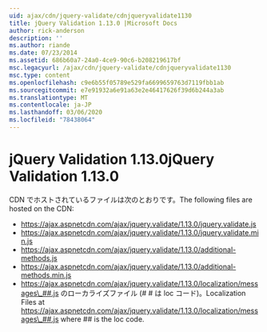 ```yaml
---
uid: ajax/cdn/jquery-validate/cdnjqueryvalidate1130
title: jQuery Validation 1.13.0 |Microsoft Docs
author: rick-anderson
description: ''
ms.author: riande
ms.date: 07/23/2014
ms.assetid: 686b60a7-24a0-4ce9-90c6-b208219617bf
msc.legacyurl: /ajax/cdn/jquery-validate/cdnjqueryvalidate1130
msc.type: content
ms.openlocfilehash: c9e6b55f05789e529fa6699659763d7119fbb1ab
ms.sourcegitcommit: e7e91932a6e91a63e2e46417626f39d6b244a3ab
ms.translationtype: MT
ms.contentlocale: ja-JP
ms.lasthandoff: 03/06/2020
ms.locfileid: "78438064"
---
```

# <a name="jquery-validation-1130"></a><span data-ttu-id="69286-102">jQuery Validation 1.13.0</span><span class="sxs-lookup"><span data-stu-id="69286-102">jQuery Validation 1.13.0</span></span>

<span data-ttu-id="69286-103">CDN でホストされているファイルは次のとおりです。</span><span class="sxs-lookup"><span data-stu-id="69286-103">The following files are hosted on the CDN:</span></span>

- https://ajax.aspnetcdn.com/ajax/jquery.validate/1.13.0/jquery.validate.js
- https://ajax.aspnetcdn.com/ajax/jquery.validate/1.13.0/jquery.validate.min.js
- https://ajax.aspnetcdn.com/ajax/jquery.validate/1.13.0/additional-methods.js
- https://ajax.aspnetcdn.com/ajax/jquery.validate/1.13.0/additional-methods.min.js
- <span data-ttu-id="69286-104">https://ajax.aspnetcdn.com/ajax/jquery.validate/1.13.0/localization/messages\_##.js のローカライズファイル (# # は loc コード)。</span><span class="sxs-lookup"><span data-stu-id="69286-104">Localization Files at https://ajax.aspnetcdn.com/ajax/jquery.validate/1.13.0/localization/messages\_##.js where ## is the loc code.</span></span>
